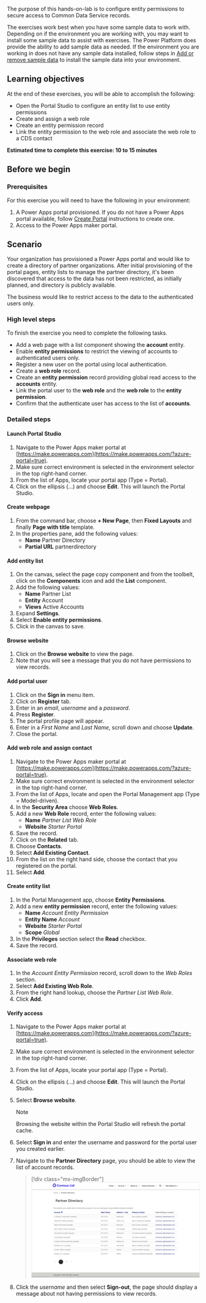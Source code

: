 The purpose of this hands-on-lab is to configure entity permissions to secure access to Common Data Service records.

The exercises work best when you have some sample data to work with. Depending on if the environment you are working with, you may want to install some sample data to assist with exercises. The Power Platform does provide the ability to add sample data as needed. If the environment you are working in does not have any sample data installed, follow steps in [Add or remove sample data](https://docs.microsoft.com/power-platform/admin/add-remove-sample-data/!azure-portal=true) to install the sample data into your environment.

## Learning objectives

At the end of these exercises, you will be able to accomplish the following:

* Open the Portal Studio to configure an entity list to use entity permissions
* Create and assign a web role
* Create an entity permission record
* Link the entity permission to the web role and associate the web role to a CDS contact

**Estimated time to complete this exercise: 10 to 15 minutes**

## Before we begin

### Prerequisites

For this exercise you will need to have the following in your environment:

1. A Power Apps portal provisioned. If you do not have a Power Apps portal available, follow [Create Portal](https://docs.microsoft.com/powerapps/maker/portals/create-portal/?azure-portal=true) instructions to create one.
1. Access to the Power Apps maker portal.

## Scenario

Your organization has provisioned a Power Apps portal and would like to create a directory of partner organizations. After initial provisioning of the portal pages, entity lists to manage the partner directory, it's been discovered that access to the data has not been restricted, as initially planned, and directory is publicly available.

The business would like to restrict access to the data to the authenticated users only.

### High level steps

To finish the exercise you need to complete the following tasks.

* Add a web page with a list component showing the **account** entity.
* Enable **entity permissions** to restrict the viewing of accounts to authenticated users only.
* Register a new user on the portal using local authentication.
* Create a **web role** record.
* Create an **entity permission** record providing global read access to the **accounts** entity.
* Link the portal user to the **web role** and the **web role** to the **entity permission**.
* Confirm that the authenticate user has access to the list of **accounts**.

### Detailed steps

#### Launch Portal Studio

1. Navigate to the Power Apps maker portal at [https://make.powerapps.com](https://make.powerapps.com/?azure-portal=true).
1. Make sure correct environment is selected in the environment selector in the top right-hand corner.
1. From the list of Apps, locate your portal app (Type = Portal).
1. Click on the ellipsis (...) and choose **Edit**.  This will launch the Portal Studio.

#### Create webpage

1. From the command bar, choose **+ New Page**, then **Fixed Layouts** and finally **Page with title** template.
1. In the properties pane, add the following values:
    * **Name** Partner Directory
    * **Partial URL** partnerdirectory

#### Add entity list

1. On the canvas, select the page copy component and from the toolbelt, click on the **Components** icon and add the **List** component.
1. Add the following values:
    * **Name** Partner List
    * **Entity** Account
    * **Views** Active Accounts
1. Expand **Settings**.
1. Select **Enable entity permissions**.
1. Click in the canvas to save.

#### Browse website

1. Click on the **Browse website** to view the page.
1. Note that you will see a message that you do not have permissions to view records.

#### Add portal user

1. Click on the **Sign in** menu item.
1. Click on **Register** tab.
1. Enter in an *email*, *username* and a *password*.
1. Press **Register**.
1. The portal profile page will appear.
1. Enter in a *First Name* and *Last Name*, scroll down and choose **Update**.
1. Close the portal.

#### Add web role and assign contact

1. Navigate to the Power Apps maker portal at [https://make.powerapps.com](https://make.powerapps.com/?azure-portal=true).
1. Make sure correct environment is selected in the environment selector in the top right-hand corner.
1. From the list of Apps, locate and open the Portal Management app (Type = Model-driven).
1. In the **Security Area** choose **Web Roles**.
1. Add a new **Web Role** record, enter the following values:
    * **Name** *Partner List Web Role*
    * **Website** *Starter Portal*
1. Save the record.
1. Click on the **Related** tab.
1. Choose **Contacts**.
1. Select **Add Existing Contact**.
1. From the list on the right hand side, choose the contact that you registered on the portal.
1. Select **Add**.

#### Create entity list

1. In the Portal Management app, choose **Entity Permissions**.
1. Add a new **entity permission** record, enter the following values:
    * **Name** *Account Entity Permission*
    * **Entity Name** *Account*
    * **Website** *Starter Portal*
    * **Scope** *Global*
1. In the **Privileges** section select the **Read** checkbox.
1. Save the record.

#### Associate web role

1. In the *Account Entity Permission* record, scroll down to the *Web Roles* section.
1. Select **Add Existing Web Role**.
1. From the right hand lookup, choose the *Partner List Web Role*.
1. Click **Add**.

#### Verify access

1. Navigate to the Power Apps maker portal at [https://make.powerapps.com](https://make.powerapps.com/?azure-portal=true).
1. Make sure correct environment is selected in the environment selector in the top right-hand corner.
1. From the list of Apps, locate your portal app (Type = Portal).
1. Click on the ellipsis (...) and choose **Edit**.  This will launch the Portal Studio.
1. Select **Browse website**.
    > [!NOTE]
    > Browsing the website within the Portal Studio will refresh the portal cache.
1. Select **Sign in** and enter the username and password for the portal user you created earlier.
1. Navigate to the **Partner Directory** page, you should be able to view the list of account records.
    > [!div class="mx-imgBorder"]
    > [![Partner List](../media/exercise-entity-permissions.png)](../media/exercise-entity-permissions.png#lightbox)

1. Click the *username* and then select **Sign-out**, the page should display a message about not having permissions to view records.
